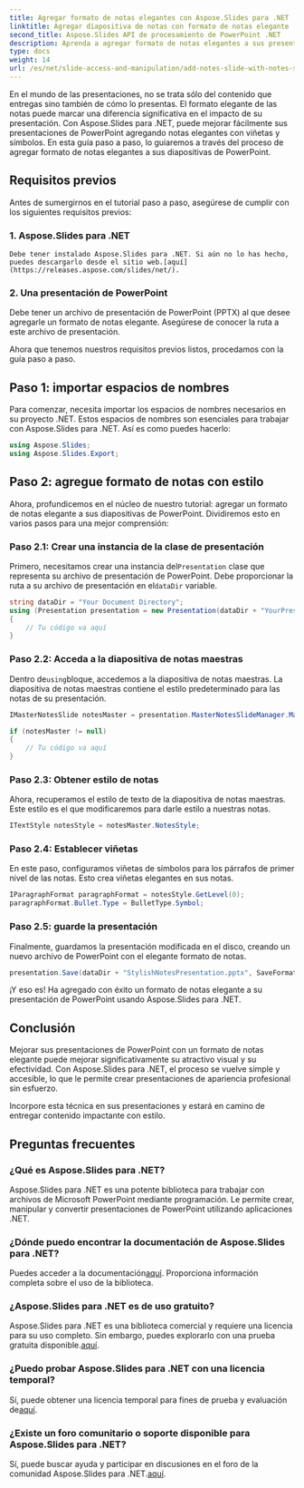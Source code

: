 ```yaml
---
title: Agregar formato de notas elegantes con Aspose.Slides para .NET
linktitle: Agregar diapositiva de notas con formato de notas elegante
second_title: Aspose.Slides API de procesamiento de PowerPoint .NET
description: Aprenda a agregar formato de notas elegantes a sus presentaciones de PowerPoint usando Aspose.Slides para .NET. Mejore sus diapositivas con símbolos y viñetas.
type: docs
weight: 14
url: /es/net/slide-access-and-manipulation/add-notes-slide-with-notes-style/
---
```


En el mundo de las presentaciones, no se trata sólo del contenido que entregas sino también de cómo lo presentas. El formato elegante de las notas puede marcar una diferencia significativa en el impacto de su presentación. Con Aspose.Slides para .NET, puede mejorar fácilmente sus presentaciones de PowerPoint agregando notas elegantes con viñetas y símbolos. En esta guía paso a paso, lo guiaremos a través del proceso de agregar formato de notas elegantes a sus diapositivas de PowerPoint.

## Requisitos previos

Antes de sumergirnos en el tutorial paso a paso, asegúrese de cumplir con los siguientes requisitos previos:

### 1. Aspose.Slides para .NET
    Debe tener instalado Aspose.Slides para .NET. Si aún no lo has hecho, puedes descargarlo desde el sitio web.[aquí](https://releases.aspose.com/slides/net/).

### 2. Una presentación de PowerPoint
   Debe tener un archivo de presentación de PowerPoint (PPTX) al que desee agregarle un formato de notas elegante. Asegúrese de conocer la ruta a este archivo de presentación.

Ahora que tenemos nuestros requisitos previos listos, procedamos con la guía paso a paso.

## Paso 1: importar espacios de nombres

Para comenzar, necesita importar los espacios de nombres necesarios en su proyecto .NET. Estos espacios de nombres son esenciales para trabajar con Aspose.Slides para .NET. Así es como puedes hacerlo:

```csharp
using Aspose.Slides;
using Aspose.Slides.Export;
```

## Paso 2: agregue formato de notas con estilo

Ahora, profundicemos en el núcleo de nuestro tutorial: agregar un formato de notas elegante a sus diapositivas de PowerPoint. Dividiremos esto en varios pasos para una mejor comprensión:

### Paso 2.1: Crear una instancia de la clase de presentación

 Primero, necesitamos crear una instancia del`Presentation` clase que representa su archivo de presentación de PowerPoint. Debe proporcionar la ruta a su archivo de presentación en el`dataDir` variable.

```csharp
string dataDir = "Your Document Directory";
using (Presentation presentation = new Presentation(dataDir + "YourPresentation.pptx"))
{
    // Tu código va aquí
}
```

### Paso 2.2: Acceda a la diapositiva de notas maestras

 Dentro de`using`bloque, accedemos a la diapositiva de notas maestras. La diapositiva de notas maestras contiene el estilo predeterminado para las notas de su presentación.

```csharp
IMasterNotesSlide notesMaster = presentation.MasterNotesSlideManager.MasterNotesSlide;

if (notesMaster != null)
{
    // Tu código va aquí
}
```

### Paso 2.3: Obtener estilo de notas

Ahora, recuperamos el estilo de texto de la diapositiva de notas maestras. Este estilo es el que modificaremos para darle estilo a nuestras notas.

```csharp
ITextStyle notesStyle = notesMaster.NotesStyle;
```

### Paso 2.4: Establecer viñetas

En este paso, configuramos viñetas de símbolos para los párrafos de primer nivel de las notas. Esto crea viñetas elegantes en sus notas.

```csharp
IParagraphFormat paragraphFormat = notesStyle.GetLevel(0);
paragraphFormat.Bullet.Type = BulletType.Symbol;
```

### Paso 2.5: guarde la presentación

Finalmente, guardamos la presentación modificada en el disco, creando un nuevo archivo de PowerPoint con el elegante formato de notas.

```csharp
presentation.Save(dataDir + "StylishNotesPresentation.pptx", SaveFormat.Pptx);
```

¡Y eso es! Ha agregado con éxito un formato de notas elegante a su presentación de PowerPoint usando Aspose.Slides para .NET.

## Conclusión

Mejorar sus presentaciones de PowerPoint con un formato de notas elegante puede mejorar significativamente su atractivo visual y su efectividad. Con Aspose.Slides para .NET, el proceso se vuelve simple y accesible, lo que le permite crear presentaciones de apariencia profesional sin esfuerzo.

Incorpore esta técnica en sus presentaciones y estará en camino de entregar contenido impactante con estilo.

## Preguntas frecuentes

### ¿Qué es Aspose.Slides para .NET?
Aspose.Slides para .NET es una potente biblioteca para trabajar con archivos de Microsoft PowerPoint mediante programación. Le permite crear, manipular y convertir presentaciones de PowerPoint utilizando aplicaciones .NET.

### ¿Dónde puedo encontrar la documentación de Aspose.Slides para .NET?
 Puedes acceder a la documentación[aquí](https://reference.aspose.com/slides/net/). Proporciona información completa sobre el uso de la biblioteca.

### ¿Aspose.Slides para .NET es de uso gratuito?
 Aspose.Slides para .NET es una biblioteca comercial y requiere una licencia para su uso completo. Sin embargo, puedes explorarlo con una prueba gratuita disponible.[aquí](https://releases.aspose.com/).

### ¿Puedo probar Aspose.Slides para .NET con una licencia temporal?
Sí, puede obtener una licencia temporal para fines de prueba y evaluación de[aquí](https://purchase.aspose.com/temporary-license/).

### ¿Existe un foro comunitario o soporte disponible para Aspose.Slides para .NET?
 Sí, puede buscar ayuda y participar en discusiones en el foro de la comunidad Aspose.Slides para .NET.[aquí](https://forum.aspose.com/).